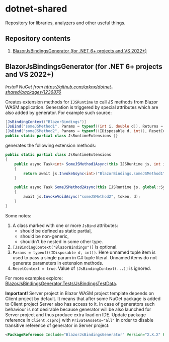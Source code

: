 ﻿# dotnet-shared
Repository for libraries, analyzers and other useful things.

## Repository contents
1. [BlazorJsBindingsGenerator (for .NET 6+ projects and VS 2022+)](#blazorjsbindingsgenerator-for-net-6-projects-and-vs-2022)

## BlazorJsBindingsGenerator (for .NET 6+ projects and VS 2022+)
*Install NuGet from https://github.com/qrknx/dotnet-shared/packages/1236876*

Creates extension methods for `IJSRuntime` to call JS methods from Blazor WASM
application.
Generation is triggered by special attributes which are also added by generator.
For example such source:
```csharp
[JsBindingContext("BlazorBindings")]
[JsBind("someJSMethod1", Params = typeof((int i, double d)), Returns = typeof(int))]
[JsBind("someJSMethod2", Params = typeof((IDisposable d, int)), ResetContext = true)]
public static partial class JsRuntimeExtensions {}
```
generates the following extension methods:
```csharp
public static partial class JsRuntimeExtensions
{
    public async Task<int> SomeJSMethod1Async(this IJSRuntime js, int i, double d, CancellationToken token)
    {
        return await js.InvokeAsync<int>("BlazorBindings.someJSMethod1", token, i, d);
    }

    public async Task SomeJSMethod2Async(this IJSRuntime js, global::System.IDisposable d, CancellationToken token)
    {
        await js.InvokeVoidAsync("someJSMethod2", token, d);
    }
}
```
Some notes:
1. A class marked with one or more `JsBind` attributes:
   - should be defined as static partial,
   - should be non-generic,
   - shouldn't be nested in some other type.
1. `[JsBindingContext("BlazorBindings")]` is optional.
1. `Params = typeof((IDisposable d, int))`. Here unnamed tuple item is used to
pass a single param in C# tuple literal. Unnamed items do not generate parameters
in extension methods.
1. `ResetContext = true`. Value of `[JsBindingContext(...)]` is ignored.

For more examples explore: [BlazorJsBindingsGenerator.Tests/JsBindingsTestData](BlazorJsBindingsGenerator.Tests/JsBindingsTestData).

**Important!**
Server project in Blazor WASM project template depends on Client project by
default.
It means that after some NuGet package is added to Client project
Server also has access to it.
In case of generators such behaviour is not desirable because generator will
be also launched for Server project and thus produce extra load on IDE.
Update package reference in `Client.csproj` with `PrivateAssets="all"` in
order to disable transitive reference of generator in Server project:
```xml
<PackageReference Include="BlazorJsBindingsGenerator" Version="X.X.X" PrivateAssets="all" />
```

